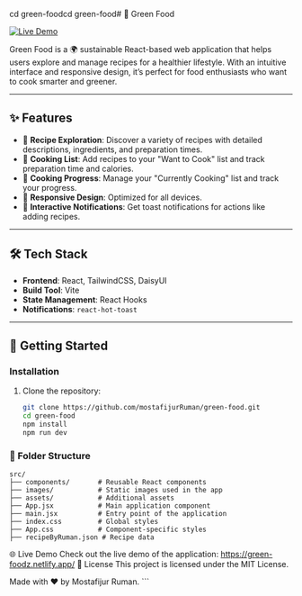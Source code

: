 cd green-foodcd green-food# 🌱 Green Food

[![Live Demo](https://img.shields.io/badge/Live-Demo-brightgreen?style=for-the-badge)](https://green-foodz.netlify.app/)

Green Food is a 🌍 sustainable React-based web application that helps users explore and manage recipes for a healthier lifestyle. With an intuitive interface and responsive design, it’s perfect for food enthusiasts who want to cook smarter and greener.

---

## ✨ Features

- 🥗 **Recipe Exploration**: Discover a variety of recipes with detailed descriptions, ingredients, and preparation times.
- 📝 **Cooking List**: Add recipes to your "Want to Cook" list and track preparation time and calories.
- 🍳 **Cooking Progress**: Manage your "Currently Cooking" list and track your progress.
- 📱 **Responsive Design**: Optimized for all devices.
- 🔔 **Interactive Notifications**: Get toast notifications for actions like adding recipes.

---

## 🛠️ Tech Stack

- **Frontend**: React, TailwindCSS, DaisyUI
- **Build Tool**: Vite
- **State Management**: React Hooks
- **Notifications**: `react-hot-toast`

---

## 🚀 Getting Started

### Installation

1. Clone the repository:
   ```bash
   git clone https://github.com/mostafijurRuman/green-food.git
   cd green-food
   npm install
   npm run dev
   ```

### 📂 Folder Structure
```
src/
├── components/       # Reusable React components
├── images/           # Static images used in the app
├── assets/           # Additional assets
├── App.jsx           # Main application component
├── main.jsx          # Entry point of the application
├── index.css         # Global styles
├── App.css           # Component-specific styles
├── recipeByRuman.json # Recipe data
```

🌐 Live Demo
Check out the live demo of the application:
https://green-foodz.netlify.app/
📜 License
This project is licensed under the MIT License.

Made with ❤️ by Mostafijur Ruman. ```
